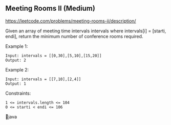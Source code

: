 ## Meeting Rooms II (Medium)
https://leetcode.com/problems/meeting-rooms-ii/description/

Given an array of meeting time intervals intervals where intervals[i] = [starti, endi], return the minimum number of conference rooms required.

 

Example 1:
    
    Input: intervals = [[0,30],[5,10],[15,20]]
    Output: 2
Example 2:

    Input: intervals = [[7,10],[2,4]]
    Output: 1
     

Constraints:
    
    1 <= intervals.length <= 104
    0 <= starti < endi <= 106
      
  🤪java
  

